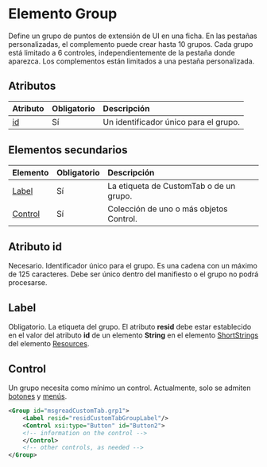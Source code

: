 # <a name="group-element"></a>Elemento Group
Define un grupo de puntos de extensión de UI en una ficha.  En las pestañas personalizadas, el complemento puede crear hasta 10 grupos. Cada grupo está limitado a 6 controles, independientemente de la pestaña donde aparezca. Los complementos están limitados a una pestaña personalizada.

## <a name="attributes"></a>Atributos

|  Atributo  |  Obligatorio  |  Descripción  |
|:-----|:-----|:-----|
|  [id](#xsitype)  |  Sí  | Un identificador único para el grupo.|

## <a name="child-elements"></a>Elementos secundarios
|  Elemento |  Obligatorio  |  Descripción  |
|:-----|:-----|:-----|
|  [Label](#label)      | Sí |  La etiqueta de CustomTab o de un grupo.  |
|  [Control](#control)    | Sí |  Colección de uno o más objetos Control.  |

## <a name="id-attribute"></a>Atributo id
Necesario. Identificador único para el grupo. Es una cadena con un máximo de 125 caracteres. Debe ser único dentro del manifiesto o el grupo no podrá procesarse.

## <a name="label"></a>Label 
Obligatorio. La etiqueta del grupo. El atributo  **resid** debe estar establecido en el valor del atributo **id** de un elemento **String** en el elemento [ShortStrings](./resources.md#shortstrings) del elemento [Resources](./resources.md).

## <a name="control"></a>Control
Un grupo necesita como mínimo un control. Actualmente, solo se admiten [botones](./control.md#button-control) y [menús](./menu.md#menu-control). 

```xml
<Group id="msgreadCustomTab.grp1">
    <Label resid="residCustomTabGroupLabel"/>
    <Control xsi:type="Button" id="Button2">
    <!-- information on the control -->
    </Control>
    <!-- other controls, as needed -->
</Group>
```